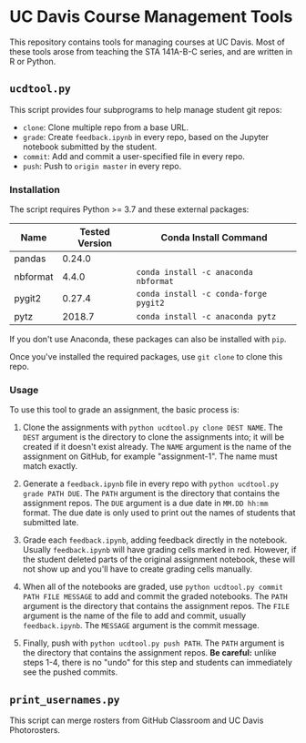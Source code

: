 # UC Davis Course Management Tools

This repository contains tools for managing courses at UC Davis. Most of these
tools arose from teaching the STA 141A-B-C series, and are written in R or
Python.

## `ucdtool.py`

This script provides four subprograms to help manage student git repos:

*   `clone`: Clone multiple repo from a base URL.
*   `grade`: Create `feedback.ipynb` in every repo, based on the Jupyter
    notebook submitted by the student.
*   `commit`: Add and commit a user-specified file in every repo.
*   `push`: Push to `origin master` in every repo.

### Installation

The script requires Python >= 3.7 and these external packages:

Name     | Tested Version | Conda Install Command
-------- | -------------- | ---------------------
pandas   | 0.24.0         |
nbformat | 4.4.0          | `conda install -c anaconda nbformat`
pygit2   | 0.27.4         | `conda install -c conda-forge pygit2`
pytz     | 2018.7         | `conda install -c anaconda pytz`

If you don't use Anaconda, these packages can also be installed with `pip`.

Once you've installed the required packages, use `git clone` to clone this
repo.

### Usage

To use this tool to grade an assignment, the basic process is:

1.  Clone the assignments with `python ucdtool.py clone DEST NAME`. The `DEST`
    argument is the directory to clone the assignments into; it will be created
    if it doesn't exist already. The `NAME` argument is the name of the
    assignment on GitHub, for example "assignment-1". The name must match
    exactly.

2.  Generate a `feedback.ipynb` file in every repo with `python ucdtool.py
    grade PATH DUE`. The `PATH` argument is the directory that contains the
    assignment repos. The `DUE` argument is a due date in `MM.DD hh:mm` format.
    The due date is only used to print out the names of students that submitted
    late.

3.  Grade each `feedback.ipynb`, adding feedback directly in the notebook.
    Usually `feedback.ipynb` will have grading cells marked in red. However, if
    the student deleted parts of the original assignment notebook, these will
    not show up and you'll have to create grading cells manually.

4.  When all of the notebooks are graded, use `python ucdtool.py commit PATH
    FILE MESSAGE` to add and commit the graded notebooks. The `PATH` argument
    is the directory that contains the assignment repos. The `FILE` argument is
    the name of the file to add and commit, usually `feedback.ipynb`. The
    `MESSAGE` argument is the commit message.

5.  Finally, push with `python ucdtool.py push PATH`. The `PATH` argument is
    the directory that contains the assignment repos. **Be careful:** unlike
    steps 1-4, there is no "undo" for this step and students can immediately
    see the pushed commits.


## `print_usernames.py`

This script can merge rosters from GitHub Classroom and UC Davis Photorosters.
